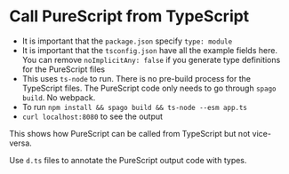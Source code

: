 # Call PureScript from TypeScript

* It is important that the `package.json` specify `type: module`
* It is important that the `tsconfig.json` have all the example fields here. You can remove `noImplicitAny: false` if you generate type definitions for the PureScript files
* This uses `ts-node` to run. There is no pre-build process for the TypeScript files. The PureScript code only needs to go through `spago build`. No webpack.
* To run `npm install && spago build && ts-node --esm app.ts`
* `curl localhost:8080` to see the output

This shows how PureScript can be called from TypeScript but not vice-versa.

Use `d.ts` files to annotate the PureScript output code with types.